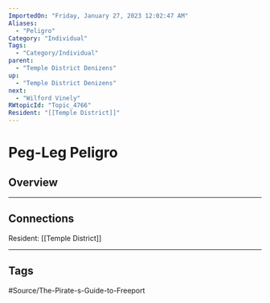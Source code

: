 ```yaml
---
ImportedOn: "Friday, January 27, 2023 12:02:47 AM"
Aliases:
  - "Peligro"
Category: "Individual"
Tags:
  - "Category/Individual"
parent:
  - "Temple District Denizens"
up:
  - "Temple District Denizens"
next:
  - "Wilford Vinely"
RWtopicId: "Topic_4766"
Resident: "[[Temple District]]"
---
```

# Peg-Leg Peligro
## Overview
---
## Connections
Resident: [[Temple District]]


---
## Tags
#Source/The-Pirate-s-Guide-to-Freeport

